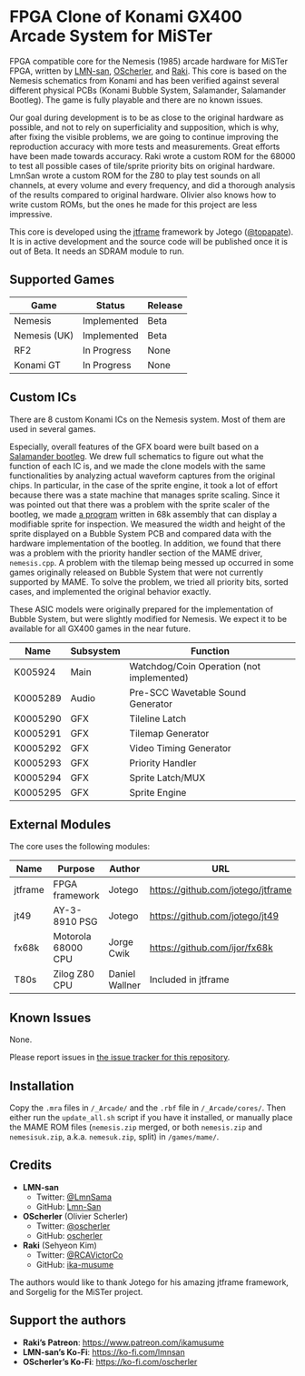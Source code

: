 # FPGA Clone of Konami GX400 Arcade System for MiSTer

FPGA compatible core for the Nemesis (1985) arcade hardware for MiSTer FPGA, written by [LMN-san][@LmnSama], [OScherler][@oscherler], and [Raki][@RCAVictorCo]. This core is based on the Nemesis schematics from Konami and has been verified against several different physical PCBs (Konami Bubble System, Salamander, Salamander Bootleg). The game is fully playable and there are no known issues.

Our goal during development is to be as close to the original hardware as possible, and not to rely on superficiality and supposition, which is why, after fixing the visible problems, we are going to continue improving the reproduction accuracy with more tests and measurements. Great efforts have been made towards accuracy. Raki wrote a custom ROM for the 68000 to test all possible cases of tile/sprite priority bits on original hardware. LmnSan wrote a custom ROM for the Z80 to play test sounds on all channels, at every volume and every frequency, and did a thorough analysis of the results compared to original hardware. Olivier also knows how to write custom ROMs, but the ones he made for this project are less impressive.

This core is developed using the [jtframe][] framework by Jotego ([@topapate][]). It is in active development and the source code will be published once it is out of Beta. It needs an SDRAM module to run.

[@LmnSama]:     https://twitter.com/@LmnSama
[@oscherler]:   https://twitter.com/@oscherler
[@RCAVictorCo]: https://twitter.com/@RCAVictorCo
[jtframe]:      https://github.com/jotego/jtframe
[@topapate]:    https://twitter.com/topapate

## Supported Games

Game         | Status      | Release
-------------|-------------|----------
Nemesis      | Implemented | Beta
Nemesis (UK) | Implemented | Beta
RF2          | In Progress | None
Konami GT    | In Progress | None

## Custom ICs

There are 8 custom Konami ICs on the Nemesis system. Most of them are used in several games. 

Especially, overall features of the GFX board were built based on a [Salamander bootleg][PCB]. We drew full schematics to figure out what the function of each IC is, and we made the clone models with the same functionalities by analyzing actual waveform captures from the original chips. In particular, in the case of the sprite engine, it took a lot of effort because there was a state machine that manages sprite scaling. Since it was pointed out that there was a problem with the sprite scaler of the bootleg, we made [a program][diagnostics] written in 68k assembly that can display a modifiable sprite for inspection. We measured the width and height of the sprite displayed on a Bubble System PCB and compared data with the hardware implementation of the bootleg. In addition, we found that there was a problem with the priority handler section of the MAME driver, `nemesis.cpp`. A problem with the tilemap being messed up occurred in some games originally released on Bubble System that were not currently supported by MAME. To solve the problem, we tried all priority bits, sorted cases, and implemented the original behavior exactly.

These ASIC models were originally prepared for the implementation of Bubble System, but were slightly modified for Nemesis. We expect it to be available for all GX400 games in the near future.

[PCB]: https://twitter.com/RCAVictorCo/status/1364872798594686980
[diagnostics]: https://github.com/ika-musume/BubbleDrive8/blob/master/BubbleDrive8_testprogram/testprogram_main.X68

Name     | Subsystem | Function
---------|-----------|---------
K005924  | Main      | Watchdog/Coin Operation (not implemented)
K0005289 | Audio     | Pre-SCC Wavetable Sound Generator
K0005290 | GFX       | Tileline Latch
K0005291 | GFX       | Tilemap Generator
K0005292 | GFX       | Video Timing Generator
K0005293 | GFX       | Priority Handler
K0005294 | GFX       | Sprite Latch/MUX
K0005295 | GFX       | Sprite Engine

## External Modules

The core uses the following modules:

Name    | Purpose            | Author         | URL
--------|--------------------|----------------|-----
jtframe | FPGA framework     | Jotego         | https://github.com/jotego/jtframe
jt49    | AY-3-8910 PSG      | Jotego         | https://github.com/jotego/jt49
fx68k   | Motorola 68000 CPU | Jorge Cwik     | https://github.com/ijor/fx68k
T80s    | Zilog Z80 CPU      | Daniel Wallner | Included in jtframe

## Known Issues

None.

Please report issues in [the issue tracker for this repository][issues].

[issues]: https://github.com/GX400-Friends/gx400-bin/issues

## Installation

Copy the `.mra` files in `/_Arcade/` and the `.rbf` file in `/_Arcade/cores/`. Then either run the `update_all.sh` script if you have it installed, or manually place the MAME ROM files (`nemesis.zip` merged, or both `nemesis.zip` and `nemesisuk.zip`, a.k.a. `nemesuk.zip`, split) in `/games/mame/`.

## Credits

* **LMN-san**
	* Twitter: [@LmnSama][]
	* GitHub: [Lmn-San][LMNSan-gh]
* **OScherler** (Olivier Scherler)
	* Twitter: [@oscherler][]
	* GitHub: [oscherler][oscherler-gh]
* **Raki** (Sehyeon Kim)
	* Twitter: [@RCAVictorCo][]
	* GitHub: [ika-musume][raki-gh]

The authors would like to thank Jotego for his amazing jtframe framework, and Sorgelig for the MiSTer project.

[LMNSan-gh]:    https://github.com/Lmn-San
[oscherler-gh]: https://github.com/oscherler
[raki-gh]:      https://github.com/ika-musume

## Support the authors

* **Raki’s Patreon**: <https://www.patreon.com/ikamusume>
* **LMN-san’s Ko-Fi**: <https://ko-fi.com/lmnsan>
* **OScherler’s Ko-Fi**: <https://ko-fi.com/oscherler>
